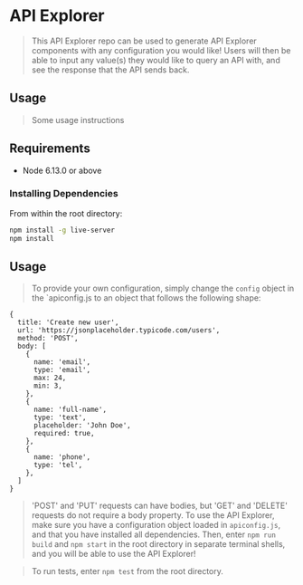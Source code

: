 # API Explorer

> This API Explorer repo can be used to generate API Explorer components with any configuration you would like! Users will then be able to input any value(s) they would like to query an API with, and see the response that the API sends back.


## Usage

> Some usage instructions

## Requirements


- Node 6.13.0 or above


### Installing Dependencies

From within the root directory:

```sh
npm install -g live-server
npm install
```

## Usage

> To provide your own configuration, simply change the `config` object in the `apiconfig.js to an object that follows the following shape:

```
{
  title: 'Create new user',
  url: 'https://jsonplaceholder.typicode.com/users',
  method: 'POST',
  body: [
    {
      name: 'email',
      type: 'email',
      max: 24,
      min: 3,
    },
    {
      name: 'full-name',
      type: 'text',
      placeholder: 'John Doe',
      required: true,
    },
    {
      name: 'phone',
      type: 'tel',
    },
  ]
}
```
> 'POST' and 'PUT' requests can have bodies, but 'GET' and 'DELETE' requests do not require a body property.
> To use the API Explorer, make sure you have a configuration object loaded in `apiconfig.js`, and that you have installed all dependencies. Then, enter `npm run build` and `npm start` in the root directory in separate terminal shells, and you will be able to use the API Explorer!

> To run tests, enter `npm test` from the root directory.
